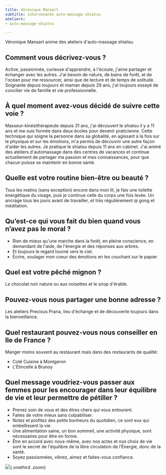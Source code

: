 ```yaml
---
title: Véronique Mansart
subtitle: intervenante auto-massage shiatsu
ateliers:
- auto-massage-shiatsu

---
```

Véronique Mansart anime des ateliers d'auto-massage shiatsu.

## Comment vous décrivez-vous ?

Active, passionnée, curieuse d'apprendre, à l'écoute, j'aime partager et échanger avec les autres.
J'ai besoin de nature, de bains de forêt, et de l'océan pour me ressourcer, ainsi que de lecture et de temps de solitude.
Soignante depuis toujours et maman depuis 29 ans, j'ai toujours essayé de concilier vie de famille et vie professionnelle.

## À quel moment avez-vous décidé de suivre cette voie ?

Masseur-kinésithérapeute depuis 31 ans, j'ai découvert le shiatsu il y a 11 ans et me suis formée dans deux écoles pour devenir praticienne.
Cette technique qui soigne la personne dans sa globalité, en agissant à la fois sur le physique et sur les émotions, m'a permis de découvrir une autre façon d'aider les autres. Je pratique le shiatsu depuis 11 ans en cabinet.
J'ai animé des ateliers d'automassage dans des centres de vacances et continue actuellement de partager ma passion et mes connaissances, pour que chacun puisse se maintenir en bonne santé.

## Quelle est votre routine bien-être ou beauté ?

Tous les matins (sans exception) encore dans mon lit, je fais une toilette énergétique du visage, puis je continue celle du corps une fois levée.
Un ancrage tous les jours avant de travailler, et très régulièrement qi gong et méditation.

## Qu’est-ce qui vous fait du bien quand vous n’avez pas le moral ?

* Rien de mieux qu'une marche dans la forêt, en pleine conscience, en demandant de l'aide, de l'énergie et des réponses aux arbres.
* Et toujours le regard tourné vers le ciel.
* Écrire, soulager mon coeur des émotions en les couchant sur le papier.

## Quel est votre pêché mignon ?

Le chocolat noir nature ou aux noisettes et le sirop d'érable.

## Pouvez-vous nous partager une bonne adresse ?

Les ateliers Precious Prana, lieu d'échange et de découverte toujours dans la bienveillance.

## Quel restaurant pouvez-vous nous conseiller en Ile de France ?

Manger moins souvent au restaurant mais dans des restaurants de qualité:

* Coté Cuisine à Montgeron
* L'Étincelle à Brunoy

## Quel message voudriez-vous passer aux femmes pour les encourager dans leur équilibre de vie et leur permettre de pétiller ?

* Prenez soin de vous et des êtres chers qui vous entourent.
* Faites de votre mieux sans culpabiliser.
* Notez et profitez des petits bonheurs du quotidien, ce sont eux qui embellissent la vie.
* Une alimentation saine, un bon sommeil, une activité physique, sont nécessaires pour être en forme.
* Être en accord avec nous-même, avec nos actes et nos choix de vie sont le secret de l'équilibre de la libre circulation de l’Énergie, donc de la santé.
* Soyez passionnées, vibrez, aimez et faites-vous confiance.

![](/images/2019-07-precious-prana-summer.png){.onethird .zoom}